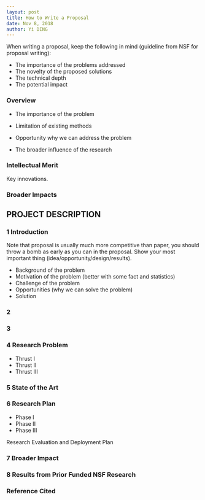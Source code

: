 ```yaml
---
layout: post
title: How to Write a Proposal
date: Nov 8, 2018
author: Yi DING
---
```


When writing a proposal, keep the following in mind (guideline from NSF for proposal writing):

- The importance of the problems addressed
- The novelty of the proposed solutions
- The technical depth
- The potential impact




### Overview

* The importance of the problem

* Limitation of existing methods

* Opportunity why we can address the problem

* The broader influence of the research

### Intellectual Merit

Key innovations.

### Broader Impacts



## PROJECT DESCRIPTION

### 1 Introduction

Note that proposal is usually much more competitive than paper, you should throw a bomb as early as you can in the proposal. Show your most important thing (idea/opportunity/design/results).

* Background of the problem
* Motivation of the problem (better with some fact and statistics)
* Challenge of the problem
* Opportunities (why we can solve the problem)
* Solution

### 2 

### 3

### 4 Research Problem

* Thrust I
* Thrust II
* Thrust III

### 5 State of the Art

### 6 Research Plan

* Phase I
* Phase II
* Phase III

Research Evaluation and Deployment Plan

### 7 Broader Impact

### 8 Results from Prior Funded NSF Research

### Reference Cited

